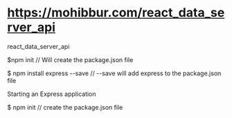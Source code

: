 # https://mohibbur.com/react_data_server_api
react_data_server_api

$npm init // Will create the package.json file

$ npm install express --save // --save will add express to the package.json file

Starting an Express application

$ npm init // create the package.json file